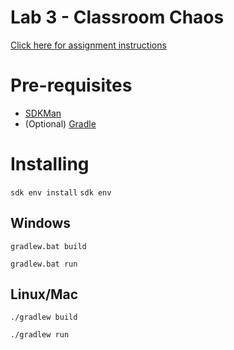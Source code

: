 # Lab 3 - Classroom Chaos

[Click here for assignment instructions](./INSTRUCTIONS.md)

# Pre-requisites

* [SDKMan](https://sdkman.io/install)
* (Optional) [Gradle](https://docs.gradle.org/current/userguide/installation.html#gs:installation)

# Installing

`sdk env install`
`sdk env`

## Windows

`gradlew.bat build`

`gradlew.bat run`

## Linux/Mac

`./gradlew build`

`./gradlew run`
